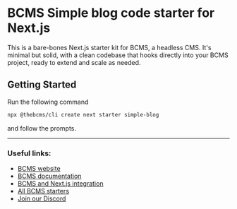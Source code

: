 # BCMS Simple blog code starter for Next.js
This is a bare-bones Next.js starter kit for BCMS, a headless CMS. It's minimal but solid, with a clean codebase that hooks directly into your BCMS project, ready to extend and scale as needed.

## Getting Started

Run the following command

```bash
npx @thebcms/cli create next starter simple-blog
```

and follow the prompts.

---

### Useful links:
- [BCMS website](https://thebcms.com/)
- [BCMS documentation](https://thebcms.com/docs/)
- [BCMS and Next.js integration](https://thebcms.com/docs/integrations/next-js)
- [All BCMS starters](https://thebcms.com/starters)
- [Join our Discord](https://discord.com/invite/SYBY89ccaR)
